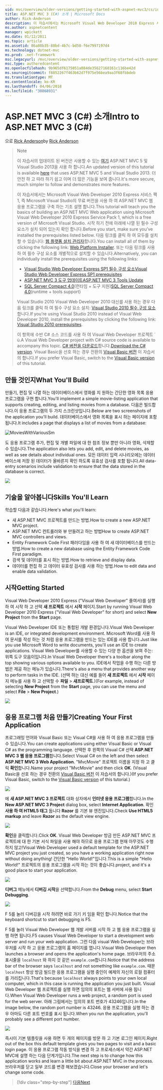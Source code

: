 ```yaml
---
uid: mvc/overview/older-versions/getting-started-with-aspnet-mvc3/cs/intro-to-aspnet-mvc-3
title: ASP.NET MVC 3 (C#) 소개 | Microsoft Docs
author: Rick-Anderson
description: 이 자습서에서는 Microsoft Visual Web Developer 2010 Express 서비스 팩 1, 즉를 사용 하 여 ASP.NET MVC 웹 응용 프로그램을 구축 하는 기초 설명...
ms.author: aspnetcontent
manager: wpickett
ms.date: 01/12/2011
ms.topic: article
ms.assetid: 86a80b35-88bd-4b7c-bd58-f6e7997197d4
ms.technology: dotnet-mvc
ms.prod: .net-framework
msc.legacyurl: /mvc/overview/older-versions/getting-started-with-aspnet-mvc3/cs/intro-to-aspnet-mvc-3
msc.type: authoredcontent
ms.openlocfilehash: 9b965df6175051a084de35627160161c116be42d
ms.sourcegitcommit: f8852267f463b62d7f975e56bea9aa3f68fbbdeb
ms.translationtype: MT
ms.contentlocale: ko-KR
ms.lasthandoff: 04/06/2018
ms.locfileid: "30868931"
---
```

<a name="intro-to-aspnet-mvc-3-c"></a><span data-ttu-id="8f008-103">ASP.NET MVC 3 (C#) 소개</span><span class="sxs-lookup"><span data-stu-id="8f008-103">Intro to ASP.NET MVC 3 (C#)</span></span>
====================
<span data-ttu-id="8f008-104">으로 [Rick Anderson](https://github.com/Rick-Anderson)</span><span class="sxs-lookup"><span data-stu-id="8f008-104">by [Rick Anderson](https://github.com/Rick-Anderson)</span></span>

> > [!NOTE]
> > <span data-ttu-id="8f008-105">이 자습서의 업데이트 된 버전은 사용할 수 있는 [여기](../../../getting-started/introduction/getting-started.md) ASP.NET MVC 5 및 Visual Studio 2013을 사용 하 합니다.</span><span class="sxs-lookup"><span data-stu-id="8f008-105">An updated version of this tutorial is available [here](../../../getting-started/introduction/getting-started.md) that uses ASP.NET MVC 5 and Visual Studio 2013.</span></span> <span data-ttu-id="8f008-106">더 안전 하 고 따라 하기 쉽고 이며 더 많은 기능을 보여 줍니다.</span><span class="sxs-lookup"><span data-stu-id="8f008-106">It's more secure, much simpler to follow and demonstrates more features.</span></span>
> 
> 
> <span data-ttu-id="8f008-107">이 자습서에서는 Microsoft Visual Web Developer 2010 Express 서비스 팩 1, 즉 Microsoft Visual Studio의 무료 버전을 사용 하 여 ASP.NET MVC 웹 응용 프로그램을 구축 하는 기초 설명 합니다.</span><span class="sxs-lookup"><span data-stu-id="8f008-107">This tutorial will teach you the basics of building an ASP.NET MVC Web application using Microsoft Visual Web Developer 2010 Express Service Pack 1, which is a free version of Microsoft Visual Studio.</span></span> <span data-ttu-id="8f008-108">시작 하기 전에 아래에 나열 된 필수 구성 요소가 설치 되어 있는지 확인 합니다.</span><span class="sxs-lookup"><span data-stu-id="8f008-108">Before you start, make sure you've installed the prerequisites listed below.</span></span> <span data-ttu-id="8f008-109">다음 링크를 클릭 하 여 모두를 설치할 수 있습니다: [웹 플랫폼 설치 관리자](https://www.microsoft.com/web/gallery/install.aspx?appid=VWD2010SP1Pack)합니다.</span><span class="sxs-lookup"><span data-stu-id="8f008-109">You can install all of them by clicking the following link: [Web Platform Installer](https://www.microsoft.com/web/gallery/install.aspx?appid=VWD2010SP1Pack).</span></span> <span data-ttu-id="8f008-110">또는 다음 링크를 사용 하 여 필수 구성 요소를 개별적으로 설치할 수 있습니다.</span><span class="sxs-lookup"><span data-stu-id="8f008-110">Alternatively, you can individually install the prerequisites using the following links:</span></span>
> 
> - [<span data-ttu-id="8f008-111">Visual Studio Web Developer Express SP1 필수 구성 요소</span><span class="sxs-lookup"><span data-stu-id="8f008-111">Visual Studio Web Developer Express SP1 prerequisites</span></span>](https://www.microsoft.com/web/gallery/install.aspx?appid=VWD2010SP1Pack)
> - [<span data-ttu-id="8f008-112">ASP.NET MVC 3 도구 업데이트</span><span class="sxs-lookup"><span data-stu-id="8f008-112">ASP.NET MVC 3 Tools Update</span></span>](https://www.microsoft.com/web/gallery/install.aspx?appsxml=&amp;appid=MVC3)
> - <span data-ttu-id="8f008-113">[SQL Server Compact 4.0](https://www.microsoft.com/web/gallery/install.aspx?appid=SQLCE;SQLCEVSTools_4_0)(런타임 + 도구 지원)</span><span class="sxs-lookup"><span data-stu-id="8f008-113">[SQL Server Compact 4.0](https://www.microsoft.com/web/gallery/install.aspx?appid=SQLCE;SQLCEVSTools_4_0)(runtime + tools support)</span></span>
> 
> <span data-ttu-id="8f008-114">Visual Studio 2010 Visual Web Developer 2010 대신를 사용 하는 경우 다음 링크를 클릭 하 여 필수 구성 요소 설치: [Visual Studio 2010 필수 구성 요소](https://www.microsoft.com/web/gallery/install.aspx?appsxml=&amp;appid=VS2010SP1Pack)합니다.</span><span class="sxs-lookup"><span data-stu-id="8f008-114">If you're using Visual Studio 2010 instead of Visual Web Developer 2010, install the prerequisites by clicking the following link: [Visual Studio 2010 prerequisites](https://www.microsoft.com/web/gallery/install.aspx?appsxml=&amp;appid=VS2010SP1Pack).</span></span>
> 
> <span data-ttu-id="8f008-115">이 항목에 수반 C# 소스 코드를 사용 하 여 Visual Web Developer 프로젝트 ´ ù.</span><span class="sxs-lookup"><span data-stu-id="8f008-115">A Visual Web Developer project with C# source code is available to accompany this topic.</span></span> <span data-ttu-id="8f008-116">[C# 버전을 다운로드](https://code.msdn.microsoft.com/Introduction-to-MVC-3-10d1b098)합니다.</span><span class="sxs-lookup"><span data-stu-id="8f008-116">[Download the C# version](https://code.msdn.microsoft.com/Introduction-to-MVC-3-10d1b098).</span></span> <span data-ttu-id="8f008-117">Visual Basic을 선호 하는 경우 전환의 [Visual Basic 버전](../vb/intro-to-aspnet-mvc-3.md) 이 자습서의 합니다.</span><span class="sxs-lookup"><span data-stu-id="8f008-117">If you prefer Visual Basic, switch to the [Visual Basic version](../vb/intro-to-aspnet-mvc-3.md) of this tutorial.</span></span>


## <a name="what-youll-build"></a><span data-ttu-id="8f008-118">만들 것인지</span><span class="sxs-lookup"><span data-stu-id="8f008-118">What You'll Build</span></span>

<span data-ttu-id="8f008-119">만들기, 편집 및 나열 하는 데이터베이스에서 영화를 지 원하는 간단한 영화 목록 응용 프로그램을 구현 합니다.</span><span class="sxs-lookup"><span data-stu-id="8f008-119">You'll implement a simple movie-listing application that supports creating, editing, and listing movies from a database.</span></span> <span data-ttu-id="8f008-120">다음은 빌드합니다.이 응용 프로그램의 두 가지 스크린샷입니다.</span><span class="sxs-lookup"><span data-stu-id="8f008-120">Below are two screenshots of the application you'll build.</span></span> <span data-ttu-id="8f008-121">데이터베이스에서 영화 목록을 표시 하는 페이지에 포함 됩니다.</span><span class="sxs-lookup"><span data-stu-id="8f008-121">It includes a page that displays a list of movies from a database:</span></span>

![MoviesWithVariousSm](intro-to-aspnet-mvc-3/_static/image1.png)

<span data-ttu-id="8f008-123">도 응용 프로그램 추가, 편집 및 개별 파일에 대 한 참조 정보 뿐만 아니라 영화, 삭제할 수 있습니다.</span><span class="sxs-lookup"><span data-stu-id="8f008-123">The application also lets you add, edit, and delete movies, as well as see details about individual ones.</span></span> <span data-ttu-id="8f008-124">모든 데이터 입력 시나리오에는 데이터베이스에 저장 된 데이터가 올바른지 확인 하도록 유효성 검사를 포함 됩니다.</span><span class="sxs-lookup"><span data-stu-id="8f008-124">All data-entry scenarios include validation to ensure that the data stored in the database is correct.</span></span>

![](intro-to-aspnet-mvc-3/_static/image2.png)

## <a name="skills-youll-learn"></a><span data-ttu-id="8f008-125">기술을 알아봅니다</span><span class="sxs-lookup"><span data-stu-id="8f008-125">Skills You'll Learn</span></span>

<span data-ttu-id="8f008-126">학습할 다음과 같습니다.</span><span class="sxs-lookup"><span data-stu-id="8f008-126">Here's what you'll learn:</span></span>

- <span data-ttu-id="8f008-127">새 ASP.NET MVC 프로젝트를 만드는 방법.</span><span class="sxs-lookup"><span data-stu-id="8f008-127">How to create a new ASP.NET MVC project.</span></span>
- <span data-ttu-id="8f008-128">ASP.NET MVC 컨트롤러와 뷰 만들려고 하는 방법</span><span class="sxs-lookup"><span data-stu-id="8f008-128">How to create ASP.NET MVC controllers and views.</span></span>
- <span data-ttu-id="8f008-129">Entity Framework Code First 패러다임을 사용 하 여 새 데이터베이스를 만드는 방법.</span><span class="sxs-lookup"><span data-stu-id="8f008-129">How to create a new database using the Entity Framework Code First paradigm.</span></span>
- <span data-ttu-id="8f008-130">검색 및 데이터를 표시 하는 방법.</span><span class="sxs-lookup"><span data-stu-id="8f008-130">How to retrieve and display data.</span></span>
- <span data-ttu-id="8f008-131">데이터를 편집 하 고 데이터 유효성 검사를 사용 하는 방법.</span><span class="sxs-lookup"><span data-stu-id="8f008-131">How to edit data and enable data validation.</span></span>

## <a name="getting-started"></a><span data-ttu-id="8f008-132">시작</span><span class="sxs-lookup"><span data-stu-id="8f008-132">Getting Started</span></span>

<span data-ttu-id="8f008-133">Visual Web Developer 2010 Express ("Visual Web Developer" 줄여서)를 실행 하 여 시작 하 고 선택 **새 프로젝트** 에서 **시작** 페이지.</span><span class="sxs-lookup"><span data-stu-id="8f008-133">Start by running Visual Web Developer 2010 Express ("Visual Web Developer" for short) and select **New Project** from the **Start** page.</span></span>

<span data-ttu-id="8f008-134">Visual Web Developer IDE 또는 통합된 개발 환경입니다.</span><span class="sxs-lookup"><span data-stu-id="8f008-134">Visual Web Developer is an IDE, or integrated development environment.</span></span> <span data-ttu-id="8f008-135">Microsoft Word를 사용 하 여 문서를 작성 하는 것 처럼 응용 프로그램을 만드는 있는 IDE를 사용 합니다.</span><span class="sxs-lookup"><span data-stu-id="8f008-135">Just like you use Microsoft Word to write documents, you'll use an IDE to create applications.</span></span> <span data-ttu-id="8f008-136">Visual Web Developer를 사용할 수 있는 다양 한 옵션을 보여 주는: 위쪽 도구 모음이입니다.</span><span class="sxs-lookup"><span data-stu-id="8f008-136">In Visual Web Developer there's a toolbar along the top showing various options available to you.</span></span> <span data-ttu-id="8f008-137">IDE에서 작업을 수행 하는 다른 방법은 제공 하는 메뉴가 있습니다.</span><span class="sxs-lookup"><span data-stu-id="8f008-137">There's also a menu that provides another way to perform tasks in the IDE.</span></span> <span data-ttu-id="8f008-138">(선택 하는 대신 예를 들어 **새 프로젝트** 에서 **시작** 페이지 메뉴를 사용 하 고 선택할 수 **파일** &gt; **새프로젝트**.)</span><span class="sxs-lookup"><span data-stu-id="8f008-138">(For example, instead of selecting **New Project** from the **Start** page, you can use the menu and select **File** &gt; **New Project**.)</span></span>

[![](intro-to-aspnet-mvc-3/_static/image4.png)](intro-to-aspnet-mvc-3/_static/image3.png)

## <a name="creating-your-first-application"></a><span data-ttu-id="8f008-139">응용 프로그램 처음 만들기</span><span class="sxs-lookup"><span data-stu-id="8f008-139">Creating Your First Application</span></span>

<span data-ttu-id="8f008-140">프로그래밍 언어와 Visual Basic 또는 Visual C#을 사용 하 여 응용 프로그램을 만들 수 있습니다.</span><span class="sxs-lookup"><span data-stu-id="8f008-140">You can create applications using either Visual Basic or Visual C# as the programming language.</span></span> <span data-ttu-id="8f008-141">선택한 후 왼쪽의 Visual C# 선택 **ASP.NET MVC 3 웹 응용 프로그램**합니다.</span><span class="sxs-lookup"><span data-stu-id="8f008-141">Select Visual C# on the left and then select **ASP.NET MVC 3 Web Application**.</span></span> <span data-ttu-id="8f008-142">"MvcMovie" 프로젝트 이름을 지정 하 고 클릭 **확인**합니다.</span><span class="sxs-lookup"><span data-stu-id="8f008-142">Name your project "MvcMovie" and then click **OK**.</span></span> <span data-ttu-id="8f008-143">(Visual Basic을 선호 하는 경우 전환의 [Visual Basic 버전](../vb/intro-to-aspnet-mvc-3.md) 이 자습서의 합니다.)</span><span class="sxs-lookup"><span data-stu-id="8f008-143">(If you prefer Visual Basic, switch to the [Visual Basic version](../vb/intro-to-aspnet-mvc-3.md) of this tutorial.)</span></span>

![](intro-to-aspnet-mvc-3/_static/image5.png)

<span data-ttu-id="8f008-144">에 **새 ASP.NET MVC 3 프로젝트** 대화 상자에서 **인터넷 응용 프로그램**합니다.</span><span class="sxs-lookup"><span data-stu-id="8f008-144">In the **New ASP.NET MVC 3 Project** dialog box, select **Internet Application**.</span></span> <span data-ttu-id="8f008-145">확인 **사용 하 여 HTML5 태그** 둡니다 **Razor** 를 기본 뷰 엔진입니다.</span><span class="sxs-lookup"><span data-stu-id="8f008-145">Check **Use HTML5 markup** and leave **Razor** as the default view engine.</span></span>

![](intro-to-aspnet-mvc-3/_static/image6.png)

<span data-ttu-id="8f008-146">**확인**을 클릭합니다.</span><span class="sxs-lookup"><span data-stu-id="8f008-146">Click **OK**.</span></span> <span data-ttu-id="8f008-147">Visual Web Developer 방금 만든 ASP.NET MVC 프로젝트에 대 한 기본 서식 파일을 사용 해야 하므로 응용 프로그램 현재 아무것도 수행 하지 않고!</span><span class="sxs-lookup"><span data-stu-id="8f008-147">Visual Web Developer used a default template for the ASP.NET MVC project you just created, so you have a working application right now without doing anything!</span></span> <span data-ttu-id="8f008-148">간단한 "Hello World!"입니다.</span><span class="sxs-lookup"><span data-stu-id="8f008-148">This is a simple "Hello World!"</span></span> <span data-ttu-id="8f008-149">프로젝트의 응용 프로그램을 시작 하는 것이 좋습니다.</span><span class="sxs-lookup"><span data-stu-id="8f008-149">project, and it's a good place to start your application.</span></span>

[![](intro-to-aspnet-mvc-3/_static/image8.png)](intro-to-aspnet-mvc-3/_static/image7.png)

<span data-ttu-id="8f008-150">**디버그** 메뉴에서 **디버깅 시작**을 선택합니다.</span><span class="sxs-lookup"><span data-stu-id="8f008-150">From the **Debug** menu, select **Start Debugging**.</span></span>

![](intro-to-aspnet-mvc-3/_static/image9.png)

<span data-ttu-id="8f008-151">F 5를 눌러 디버깅을 시작 하려면 바로 가기 키 임을 확인 합니다.</span><span class="sxs-lookup"><span data-stu-id="8f008-151">Notice that the keyboard shortcut to start debugging is F5.</span></span>

<span data-ttu-id="8f008-152">F 5를 눌러 Visual Web Developer 웹 개발 서버를 시작 하 고 웹 응용 프로그램을 실행 하면 됩니다.</span><span class="sxs-lookup"><span data-stu-id="8f008-152">F5 causes Visual Web Developer to start a development web server and run your web application.</span></span> <span data-ttu-id="8f008-153">그런 다음 visual Web Developer는 브라우저를 시작 하 고 응용 프로그램의 홈 페이지를 엽니다.</span><span class="sxs-lookup"><span data-stu-id="8f008-153">Visual Web Developer then launches a browser and opens the application's home page.</span></span> <span data-ttu-id="8f008-154">브라우저의 주소 표시줄을 `localhost` 와 하지 것 같은 `example.com`합니다.</span><span class="sxs-lookup"><span data-stu-id="8f008-154">Notice that the address bar of the browser says `localhost` and not something like `example.com`.</span></span> <span data-ttu-id="8f008-155">때문 `localhost` 항상 방금 빌드한 응용 프로그램을 실행 중인이 예제의 자신의 로컬 컴퓨터를 가리킵니다.</span><span class="sxs-lookup"><span data-stu-id="8f008-155">That's because `localhost` always points to your own local computer, which in this case is running the application you just built.</span></span> <span data-ttu-id="8f008-156">Visual Web Developer 웹 프로젝트를 실행 하면 임의의 포트는 웹 서버에 사용 됩니다.</span><span class="sxs-lookup"><span data-stu-id="8f008-156">When Visual Web Developer runs a web project, a random port is used for the web server.</span></span> <span data-ttu-id="8f008-157">아래 그림에서는 임의의 포트 번호가 43246입니다.</span><span class="sxs-lookup"><span data-stu-id="8f008-157">In the image below, the random port number is 43246.</span></span> <span data-ttu-id="8f008-158">응용 프로그램을 실행 하는 경우 아마도 다른 포트 번호를 표시 됩니다.</span><span class="sxs-lookup"><span data-stu-id="8f008-158">When you run the application, you'll probably see a different port number.</span></span>

![](intro-to-aspnet-mvc-3/_static/image10.png)

<span data-ttu-id="8f008-159">즉시이 기본 템플릿을 사용 하면 두 개의 페이지를 방문 하 고 기본 로그인 페이지.</span><span class="sxs-lookup"><span data-stu-id="8f008-159">Right out of the box this default template gives you two pages to visit and a basic login page.</span></span> <span data-ttu-id="8f008-160">이 응용 프로그램 작동 방식을 변경 하 고 프로세스에서 약간 ASP.NET MVC에 설명 하는 다음 단계가입니다.</span><span class="sxs-lookup"><span data-stu-id="8f008-160">The next step is to change how this application works and learn a little bit about ASP.NET MVC in the process.</span></span> <span data-ttu-id="8f008-161">브라우저를 닫고 일부 코드를 변경 해보겠습니다.</span><span class="sxs-lookup"><span data-stu-id="8f008-161">Close your browser and let's change some code.</span></span>

> [!div class="step-by-step"]
> [<span data-ttu-id="8f008-162">다음</span><span class="sxs-lookup"><span data-stu-id="8f008-162">Next</span></span>](adding-a-controller.md)
